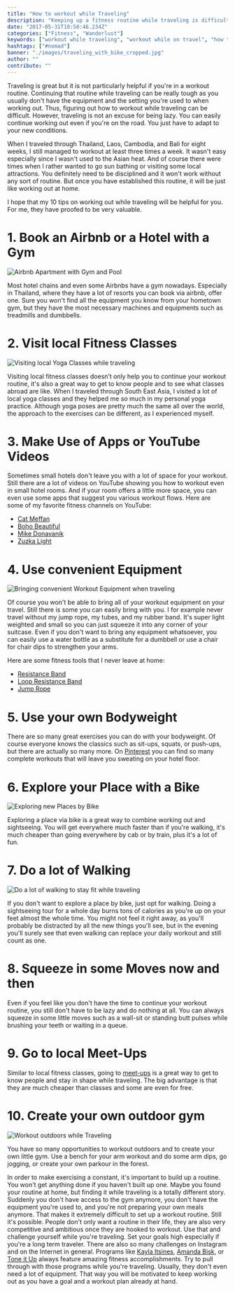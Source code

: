 ```yaml
---
title: "How to workout while Traveling"
description: "Keeping up a fitness routine while traveling is difficult. Suddenly you don't have gym equipment anymore, are exhausted from traveling, or it's simply too hot. Here are 10 tips how to stay consistent with working out while traveling."
date: "2017-05-31T10:50:46.234Z"
categories: ["Fitness", "Wanderlust"]
keywords: ["workout while traveling", "workout while on travel", "how to workout when traveling"]
hashtags: ["#nomad"]
banner: "./images/traveling_with_bike_cropped.jpg"
author: ""
contribute: ""
---
```


Traveling is great but it is not particularly helpful if you're in a workout routine. Continuing that routine while traveling can be really tough as you usually don't have the equipment and the setting you're used to when working out. Thus, figuring out how to workout while traveling can be difficult. However, traveling is not an excuse for being lazy. You can easily continue working out even if you're on the road. You just have to adapt to your new conditions.

When I traveled through Thailand, Laos, Cambodia, and Bali for eight weeks, I still managed to workout at least three times a week. It wasn't easy especially since I wasn't used to the Asian heat. And of course there were times when I rather wanted to go sun bathing or visiting some local attractions. You definitely need to be disciplined and it won't work without any sort of routine. But once you have established this routine, it will be just like working out at home.

I hope that my 10 tips on working out while traveling will be helpful for you. For me, they have proofed to be very valuable.

# 1. Book an Airbnb or a Hotel with a Gym

![Airbnb Apartment with Gym and Pool](./images/airbnb_with_gym.jpg)

Most hotel chains and even some Airbnbs have a gym nowadays. Especially in Thailand, where they have a lot of resorts you can book via airbnb, offer one. Sure you won't find all the equipment you know from your hometown gym, but they have the most necessary machines and equipments such as treadmills and dumbbells.

# 2. Visit local Fitness Classes

![Visiting local Yoga Classes while traveling](./images/local_yoga_class.jpg)

Visiting local fitness classes doesn’t only help you to continue your workout routine, it's also a great way to get to know people and to see what classes abroad are like. When I traveled through South East Asia, I visited a lot of local yoga classes and they helped me so much in my personal yoga practice. Although yoga poses are pretty much the same all over the world, the approach to the exercises can be different, as I experienced myself.

# 3. Make Use of Apps or YouTube Videos
Sometimes small hotels don't leave you with a lot of space for your workout. Still there are a lot of videos on YouTube showing you how to workout even in small hotel rooms. And if your room offers a little more space, you can even use some apps that suggest you various workout flows. Here are some of my favorite fitness channels on YouTube:

* [Cat Meffan](https://www.youtube.com/channel/UCVrWHW_xYpDnr3p3OR4KYGw)
* [Boho Beautiful](https://www.youtube.com/user/cexercize)
* [Mike Donavanik](https://www.youtube.com/user/MikeDFitness)
* [Zuzka Light](https://www.youtube.com/user/ZuzkaLight)

# 4. Use convenient Equipment

![Bringing convenient Workout Equipment when traveling](./images/handy_workout_equipment.jpg)

Of course you won't be able to bring all of your workout equipment on your travel. Still there is some you can easily bring with you. I for example never travel without my jump rope, my tubes, and my rubber band. It's super light weighted and small so you can just squeeze it into any corner of your suitcase.
Even if you don't want to bring any equipment whatsoever, you can easily use a water bottle as a substitute for a dumbbell or use a chair for chair dips to strengthen your arms.

Here are some fitness tools that I never leave at home:

* [Resistance Band](http://amzn.to/2skEVmk)
* [Loop Resistance Band](http://amzn.to/2scy1Aq)
* [Jump Rope](http://amzn.to/2scAf2S)

# 5. Use your own Bodyweight

There are so many great exercises you can do with your bodyweight. Of course everyone knows the classics such as sit-ups, squats, or push-ups, but there are actually so many more. On [Pinterest](https://de.pinterest.com/IamLiesaMaria/fitness-full-body-workouts/) you can find so many complete workouts that will leave you sweating on your hotel floor.

# 6. Explore your Place with a Bike

![Exploring new Places by Bike](./images/traveling_with_bike.jpg)

Exploring a place via bike is a great way to combine working out and sightseeing. You will get everywhere much faster than if you're walking, it's much cheaper than going everywhere by cab or by train, plus it's a lot of fun.

# 7. Do a lot of Walking

![Do a lot of walking to stay fit while traveling](./images/walking.jpg)

If you don't want to explore a place by bike, just opt for walking. Doing a sightseeing tour for a whole day burns tons of calories as you're up on your feet almost the whole time. You might not feel it right away, as you'll probably be distracted by all the new things you'll see, but in the evening you'll surely see that even walking can replace your daily workout and still count as one.

# 8. Squeeze in some Moves now and then

Even if you feel like you don't have the time to continue your workout routine, you still don't have to be lazy and do nothing at all. You can always squeeze in some little moves such as a wall-sit or standing butt pulses while brushing your teeth or waiting in a queue.

# 9. Go to local Meet-Ups

Similar to local fitness classes, going to [meet-ups](https://www.meetup.com) is a great way to get to know people and stay in shape while traveling. The big advantage is that they are much cheaper than classes and some are even for free.

# 10. Create your own outdoor gym

![Workout outdoors while Traveling](./images/italy_box_jumping.jpg)

You have so many opportunities to workout outdoors and to create your own little gym. Use a bench for your arm workout and do some arm dips, go jogging, or create your own parkour in the forest.

<Divider />

In order to make exercising a constant, it's important to build up a routine. You won't get anything done if you haven't built up one. Maybe you found your routine at home, but finding it while traveling is a totally different story. Suddenly you don't have access to the gym anymore, you don't have the equipment you're used to, and you're not preparing your own meals anymore. That makes it extremely difficult to set up a workout routine. Still it's possible. People don't only want a routine in their life, they are also very competitive and ambitious once they are hooked to workout. Use that and challenge yourself while you're traveling. Set your goals high especially if you're a long term traveler. There are also so many challenges on Instagram and on the Internet in general. Programs like [Kayla Itsines](https://www.kaylaitsines.com), [Amanda Bisk](http://www.amandabisk.com), or [Tone it Up](https://www.toneitup.com) always feature amazing fitness accomplishments. Try to pull through with those programs while you're traveling. Usually, they don't even need a lot of equipment. That way you will be motivated to keep working out as you have a goal and a workout plan already at hand.










